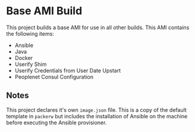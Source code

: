 # Base AMI Build

This project builds a base AMI for use in all other builds.
This AMI contains the following items:

* Ansible
* Java
* Docker
* Userify Shim
* Userify Credentials from User Date Upstart
* Peoplenet Consul Configuration

## Notes

This project declares it's own `image.json` file.
This is a copy of the default template in `packerw` but includes the installation of Ansible on the machine before executing the Ansible provisioner.
